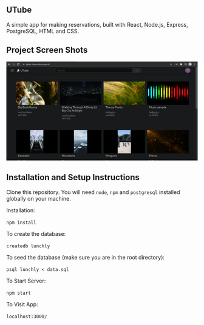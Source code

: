 ## UTube

A simple app for making reservations, built with React, Node.js, Express, PostgreSQL, HTML and CSS.


## Project Screen Shots

<img src='https://raw.githubusercontent.com/dferes/UTube/master/utube/UTube_screenshot.png'><br>

## Installation and Setup Instructions

Clone this repository. You will need `node`, `npm` and `postgresql` installed globally on your machine.

Installation:

`npm install`  

To create the database: 

`createdb lunchly`

To seed the database (make sure you are in the root directory):

`psql lunchly < data.sql`

To Start Server:

`npm start`  

To Visit App:

`localhost:3000/`  
